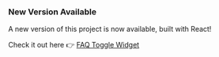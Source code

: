 ### New Version Available

A new version of this project is now available, built with React!

Check it out here 👉 [FAQ Toggle Widget](https://github.com/feramjo-webdev/faq-toggle-widget-react.git)

